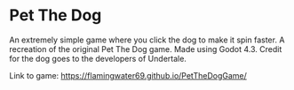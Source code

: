 # Pet The Dog
An extremely simple game where you click the dog to make it spin faster. A recreation of the original Pet The Dog game. Made using Godot 4.3. Credit for the dog goes to the developers of Undertale.

Link to game: https://flamingwater69.github.io/PetTheDogGame/
